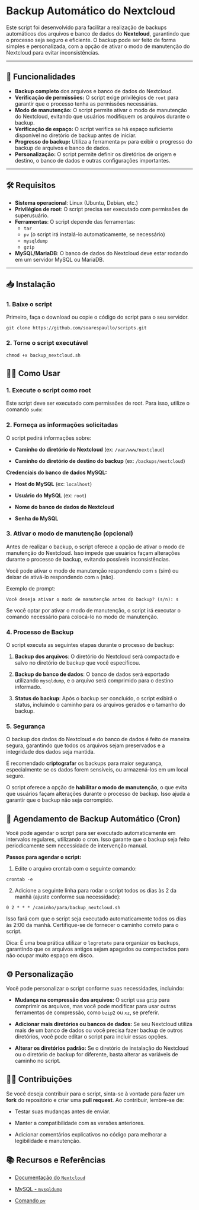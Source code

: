 # Backup Automático do Nextcloud

Este script foi desenvolvido para facilitar a realização de backups automáticos dos arquivos e banco de dados do **Nextcloud**, garantindo que o processo seja seguro e eficiente. O backup pode ser feito de forma simples e personalizada, com a opção de ativar o modo de manutenção do Nextcloud para evitar inconsistências.

---

## 🚀 Funcionalidades

- **Backup completo** dos arquivos e banco de dados do Nextcloud.
- **Verificação de permissões:** O script exige privilégios de `root` para garantir que o processo tenha as permissões necessárias.
- **Modo de manutenção:** O script permite ativar o modo de manutenção do Nextcloud, evitando que usuários modifiquem os arquivos durante o backup.
- **Verificação de espaço:** O script verifica se há espaço suficiente disponível no diretório de backup antes de iniciar.
- **Progresso do backup:** Utiliza a ferramenta `pv` para exibir o progresso do backup de arquivos e banco de dados.
- **Personalização:** O script permite definir os diretórios de origem e destino, o banco de dados e outras configurações importantes.

---

## 🛠️ Requisitos

- **Sistema operacional**: Linux (Ubuntu, Debian, etc.)
- **Privilégios de root**: O script precisa ser executado com permissões de superusuário.
- **Ferramentas**: O script depende das ferramentas:
  - `tar`
  - `pv` (o script irá instalá-lo automaticamente, se necessário)
  - `mysqldump`
  - `gzip`
- **MySQL/MariaDB**: O banco de dados do Nextcloud deve estar rodando em um servidor MySQL ou MariaDB.

---

## 📥 Instalação

### 1. Baixe o script

Primeiro, faça o download ou copie o código do script para o seu servidor.

```
git clone https://github.com/soarespaullo/scripts.git
```
### 2. Torne o script executável

```
chmod +x backup_nextcloud.sh
```
## 🏃‍♂️ Como Usar

### 1. Execute o script como root

Este script deve ser executado com permissões de root. Para isso, utilize o comando `sudo`:

### 2. Forneça as informações solicitadas

O script pedirá informações sobre:

- **Caminho do diretório do Nextcloud** (ex: `/var/www/nextcloud`)

- **Caminho do diretório de destino do backup** (ex: `/backups/nextcloud`)

**Credenciais do banco de dados MySQL:**

- **Host do MySQL** (ex: `localhost`)

- **Usuário do MySQL** (ex: `root`)

- **Nome do banco de dados do Nextcloud**

- **Senha do MySQL**

### 3. Ativar o modo de manutenção (opcional)

Antes de realizar o backup, o script oferece a opção de ativar o modo de manutenção do Nextcloud. Isso impede que usuários façam alterações durante o processo de backup, evitando possíveis inconsistências.

Você pode ativar o modo de manutenção respondendo com `s` (sim) ou deixar de ativá-lo respondendo com `n` (não).

Exemplo de prompt:

```
Você deseja ativar o modo de manutenção antes do backup? (s/n): s
```
Se você optar por ativar o modo de manutenção, o script irá executar o comando necessário para colocá-lo no modo de manutenção.

### 4. Processo de Backup

O script executa as seguintes etapas durante o processo de backup:

1. **Backup dos arquivos**: O diretório do Nextcloud será compactado e salvo no diretório de backup que você especificou.

2. **Backup do banco de dados**: O banco de dados será exportado utilizando `mysqldump`, e o arquivo será comprimido para o destino informado.

3. **Status do backup**: Após o backup ser concluído, o script exibirá o status, incluindo o caminho para os arquivos gerados e o tamanho do backup.

### 5. Segurança
O backup dos dados do Nextcloud e do banco de dados é feito de maneira segura, garantindo que todos os arquivos sejam preservados e a integridade dos dados seja mantida.

É recomendado **criptografar** os backups para maior segurança, especialmente se os dados forem sensíveis, ou armazená-los em um local seguro.

O script oferece a opção de **habilitar o modo de manutenção**, o que evita que usuários façam alterações durante o processo de backup. Isso ajuda a garantir que o backup não seja corrompido.

## 🔄 Agendamento de Backup Automático (Cron)

Você pode agendar o script para ser executado automaticamente em intervalos regulares, utilizando o cron. Isso garante que o backup seja feito periodicamente sem necessidade de intervenção manual.

**Passos para agendar o script:**

1. Edite o arquivo crontab com o seguinte comando:

```
crontab -e
```

2. Adicione a seguinte linha para rodar o script todos os dias às 2 da manhã (ajuste conforme sua necessidade):

```
0 2 * * * /caminho/para/backup_nextcloud.sh
```

Isso fará com que o script seja executado automaticamente todos os dias às 2:00 da manhã. Certifique-se de fornecer o caminho correto para o script.

Dica: É uma boa prática utilizar o `logrotate` para organizar os backups, garantindo que os arquivos antigos sejam apagados ou compactados para não ocupar muito espaço em disco.

## ⚙️ Personalização

Você pode personalizar o script conforme suas necessidades, incluindo:

- **Mudança na compressão dos arquivos:** O script usa `gzip` para comprimir os arquivos, mas você pode modificar para usar outras ferramentas de compressão, como `bzip2` ou `xz`, se preferir.

- **Adicionar mais diretórios ou bancos de dados:** Se seu Nextcloud utiliza mais de um banco de dados ou você precisa fazer backup de outros diretórios, você pode editar o script para incluir essas opções.

- **Alterar os diretórios padrão:** Se o diretório de instalação do Nextcloud ou o diretório de backup for diferente, basta alterar as variáveis de caminho no script.

## 🧑‍💻 Contribuições

Se você deseja contribuir para o script, sinta-se à vontade para fazer um **fork** do repositório e criar uma **pull request**. Ao contribuir, lembre-se de:

- Testar suas mudanças antes de enviar.

- Manter a compatibilidade com as versões anteriores.

- Adicionar comentários explicativos no código para melhorar a legibilidade e manutenção.

## 📚 Recursos e Referências

- [Documentação do `Nextcloud`](https://docs.nextcloud.com/)

- [MySQL - `mysqldump`](https://dev.mysql.com/doc/refman/8.0/en/mysqldump.html)

- [Comando `pv`](https://linux.die.net/man/1/pv)
